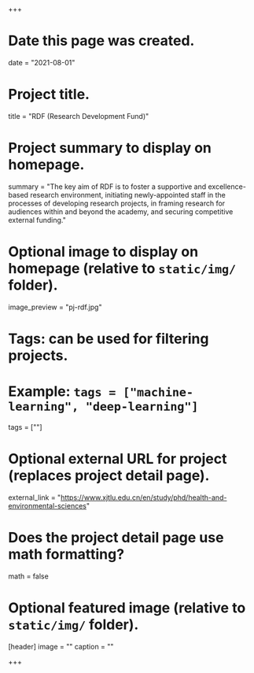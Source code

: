 +++
# Date this page was created.
date = "2021-08-01"

# Project title.
title = "RDF (Research Development Fund)"

# Project summary to display on homepage.
summary = "The key aim of RDF is to foster a supportive and excellence-based research environment, initiating newly-appointed staff in the processes of developing research projects, in framing research for audiences within and beyond the academy, and securing competitive external funding."

# Optional image to display on homepage (relative to `static/img/` folder).
image_preview = "pj-rdf.jpg"

# Tags: can be used for filtering projects.
# Example: `tags = ["machine-learning", "deep-learning"]`
tags = [""]

# Optional external URL for project (replaces project detail page).
external_link = "https://www.xjtlu.edu.cn/en/study/phd/health-and-environmental-sciences"

# Does the project detail page use math formatting?
math = false

# Optional featured image (relative to `static/img/` folder).
[header]
image = ""
caption = ""

+++

